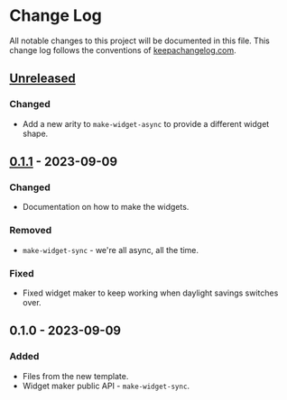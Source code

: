 # Change Log
All notable changes to this project will be documented in this file. This change log follows the conventions of [keepachangelog.com](http://keepachangelog.com/).

## [Unreleased]
### Changed
- Add a new arity to `make-widget-async` to provide a different widget shape.

## [0.1.1] - 2023-09-09
### Changed
- Documentation on how to make the widgets.

### Removed
- `make-widget-sync` - we're all async, all the time.

### Fixed
- Fixed widget maker to keep working when daylight savings switches over.

## 0.1.0 - 2023-09-09
### Added
- Files from the new template.
- Widget maker public API - `make-widget-sync`.

[Unreleased]: https://sourcehost.site/your-name/synthify/compare/0.1.1...HEAD
[0.1.1]: https://sourcehost.site/your-name/synthify/compare/0.1.0...0.1.1
